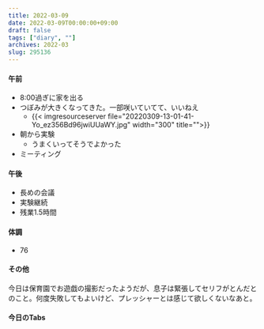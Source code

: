 ```yaml
---
title: 2022-03-09
date: 2022-03-09T00:00:00+09:00
draft: false
tags: ["diary", ""]
archives: 2022-03
slug: 295136
---
```

#### 午前
- 8:00過ぎに家を出る
- つぼみが大きくなってきた。一部咲いていてて、いいねえ
  - {{< imgresourceserver file="20220309-13-01-41-Yo_ez356Bd96jwiUUaWY.jpg" width="300" title="">}}
- 朝から実験
  - うまくいってそうでよかった
- ミーティング
#### 午後
- 長めの会議
- 実験継続
- 残業1.5時間
#### 体調
- 76
#### その他
今日は保育園でお遊戯の撮影だったようだが、息子は緊張してセリフがとんだとのこと。何度失敗してもよいけど、プレッシャーとは感じて欲しくないなあと。
#### 今日のTabs